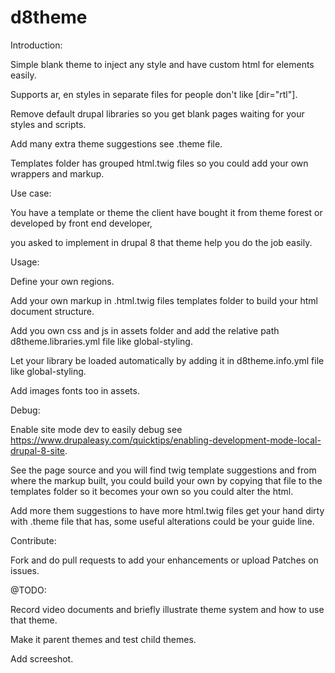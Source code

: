 # d8theme

Introduction:


  Simple blank theme  to inject any style and have custom html for elements easily.

  Supports ar, en styles in separate files for people don't like [dir="rtl"].

  Remove default drupal libraries so you get blank pages waiting for your styles and scripts. 

  Add many extra theme suggestions see .theme file.

  Templates folder has grouped html.twig files so you could add your own wrappers and markup.

Use case:


  You have a template or theme the client have bought it from theme forest or developed by front end developer,

  you asked to implement in drupal 8 that theme help you do the job easily.

Usage:


  Define your own regions.

  Add your own markup in .html.twig files templates folder to build your html document structure.

  Add you own css and js in assets folder and add the relative path d8theme.libraries.yml file like global-styling.

  Let your library be loaded automatically by adding it in d8theme.info.yml file like global-styling.

  Add images fonts too in assets.

Debug:


  Enable site mode dev to easily debug see https://www.drupaleasy.com/quicktips/enabling-development-mode-local-drupal-8-site.

  See the page source and you will find twig template suggestions and from where the markup built, 
  you could build your own by copying that file to the templates folder so it becomes your own so you could alter the html.

  Add more them suggestions to have more html.twig files get your hand dirty with .theme file that has,
  some useful alterations could be your guide line.

Contribute:

  Fork and do pull requests to add your enhancements or upload Patches on issues.  

@TODO:


  Record video documents and briefly illustrate theme system and how to use that theme.

  Make it parent themes and test child themes.

  Add screeshot. 

